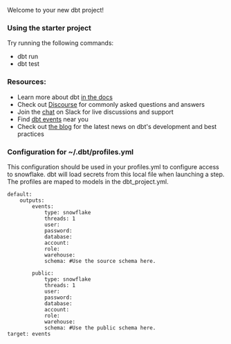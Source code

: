 Welcome to your new dbt project!

### Using the starter project

Try running the following commands:
- dbt run
- dbt test


### Resources:
- Learn more about dbt [in the docs](https://docs.getdbt.com/docs/introduction)
- Check out [Discourse](https://discourse.getdbt.com/) for commonly asked questions and answers
- Join the [chat](http://slack.getdbt.com/) on Slack for live discussions and support
- Find [dbt events](https://events.getdbt.com) near you
- Check out [the blog](https://blog.getdbt.com/) for the latest news on dbt's development and best practices

### Configuration for ~/.dbt/profiles.yml

This configuration should be used in your profiles.yml to configure access to snowflake.
dbt will load secrets from this local file when launching a step. The profiles are maped to models
in the dbt_project.yml.

	default:
		outputs:
			events:
				type: snowflake
				threads: 1
				user:
				password:
				database:
				account:
				role:
				warehouse:
				schema: #Use the source schema here.

			public:
				type: snowflake
				threads: 1
				user:
				password:
				database:
				account:
				role:
				warehouse:
				schema: #Use the public schema here.
	target: events
